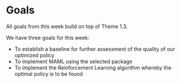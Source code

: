 # Goals 

All goals from this week build on top of Theme 1.3.

We have three goals for this week:

* To establish a baseline for further assessment of the quality of our optimized policy
* To implement MAML using the selected package
* To implement the Reinforcement Learning algorithm whereby the optimal policy is to be found

